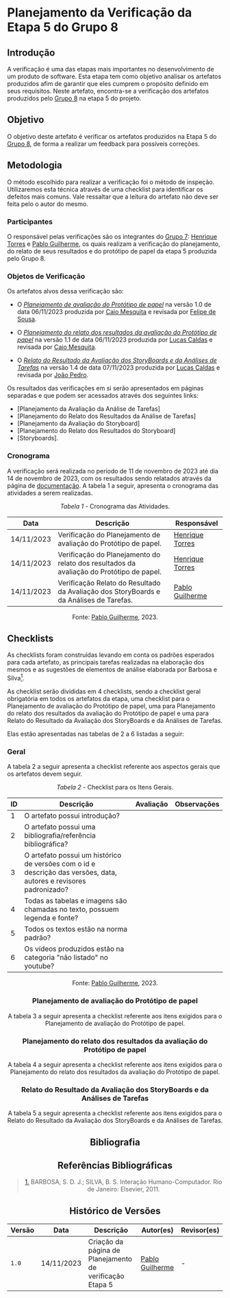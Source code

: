 # Planejamento da Verificação da Etapa 5 do Grupo 8

## Introdução

A verificação é uma das etapas mais importantes no desenvolvimento de um produto de software. Esta etapa tem como objetivo analisar os artefatos produzidos afim de garantir que eles cumprem o propósito definido em seus requisitos.
Neste artefato, encontra-se a verificação dos artefatos produzidos pelo [Grupo 8](https://interacao-humano-computador.github.io/2023.2-SEI-GDF/#/) na etapa 5 do projeto.

## Objetivo

O objetivo deste artefato é verificar os artefatos produzidos na Etapa 5 do [Grupo 8](https://interacao-humano-computador.github.io/2023.2-SEI-GDF/#/), de forma a realizar um feedback para possíveis correções.

## Metodologia

O método escolhido para realizar a verificação foi o método de inspeção. Utilizaremos esta técnica através de uma checklist para identificar os defeitos mais comuns. Vale ressaltar que a leitura do artefato não deve ser feita pelo o autor do mesmo.

### Participantes

O responsável pelas verificações são os integrantes do [Grupo 7](https://interacao-humano-computador.github.io/2023.2-OnlineJudge/): [Henrique Torres](https://github.com/henriqtorresl) e [Pablo Guilherme](https://github.com/PabloGJBS), os quais realizam  a verificação do planejamento,  do relato de seus resultados e do protótipo de papel da etapa 5 produzida pelo Grupo 8.

### Objetos de Verificação

Os artefatos alvos dessa verificação são:

- O [_Planejamento de avaliação do Protótipo de papel_](https://interacao-humano-computador.github.io/2023.2-SEI-GDF/#/design-avaliacao-desenvolvimento/planejamento/prototipo-papel/Planejamento-avaliacao-protot-papel) na versão 1.0 de data 06/11/2023 produzida por [Caio Mesquita](https://github.com/Caiomesvie) e revisada por [Felipe de Sousa](https://github.com/fsousac).

- O [_Planejamento do relato dos resultados da avaliação do Protótipo de papel_](https://interacao-humano-computador.github.io/2023.2-SEI-GDF/#/design-avaliacao-desenvolvimento/planejamento/prototipo-papel/planejamento-relato-resultados-pp) na versão 1.1 de data 06/11/2023 produzida por [Lucas Caldas](https://github.com/lucascaldasb) e revisada por [Caio Mesquita](https://github.com/Caiomesvie).

- O [_Relato do Resultado da Avaliação dos StoryBoards e da Análises de Tarefas_](https://interacao-humano-computador.github.io/2023.2-SEI-GDF/#/design-avaliacao-desenvolvimento/planejamento/resultados-entrevistas) na versão 1.4 de data 07/11/2023 produzida por [Lucas Caldas](https://github.com/lucascaldasb) e revisada por [João Pedro](https://github.com/JoosPerro).

Os resultados das verificações em si serão apresentados em páginas separadas e que podem ser acessados através dos seguintes links:

- [Planejamento da Avaliação da Análise de Tarefas]
- [Planejamento do Relato dos Resultados da Análise de Tarefas]
- [Planejamento da Avaliação do Storyboard]
- [Planejamento do Relato dos Resultados do Storyboard]
- [Storyboards].

### Cronograma

A verificação será realizada no período de 11 de novembro de 2023 até dia 14 de novembro de 2023, com os resultados sendo relatados através da página de [documentação](https://interacao-humano-computador.github.io/2023.2-OnlineJudge/). A tabela 1 a seguir, apresenta o cronograma das atividades a serem realizadas.

<center>

_Tabela 1_ - Cronograma das Atividades.

| Data       | Descrição                                                                   | Responsável                                      |
| ---------- | --------------------------------------------------------------------------- | ------------------------------------------------ |
| 14/11/2023 | Verificação do Planejamento de avaliação do Protótipo de papel.             | [Henrique Torres](https://github.com/henriqtorresl)  |
| 14/11/2023 | Verificação do Planejamento do relato dos resultados da avaliação do Protótipo de papel. | [Henrique Torres](https://github.com/henriqtorresl)  |
| 14/11/2023 | Verificação Relato do Resultado da Avaliação dos StoryBoards e da Análises de Tarefas.                     | [Pablo Guilherme](https://github.com/PabloGJBS) |


Fonte: [Pablo Guilherme](https://github.com/PabloGJBS), 2023.

</center>

## Checklists

As checklists foram construídas levando em conta os padrões esperados para cada artefato, as principais tarefas realizadas na elaboração dos mesmos e as sugestões de elementos de análise elaborada por Barbosa e Silva<a id=anchor_1 href="#REF1"><sup>1</sup></a>.

As checklist serão divididas em 4 checklists, sendo a checklist geral obrigatória em todos os artefatos da etapa, uma checklist para o Planejamento de avaliação do Protótipo de papel, uma para Planejamento do relato dos resultados da avaliação do Protótipo de papel e uma para Relato do Resultado da Avaliação dos StoryBoards e da Análises de Tarefas.

Elas estão apresentadas nas tabelas de 2 a 6 listadas a seguir:

### Geral

A tabela 2 a seguir apresenta a checklist referente aos aspectos gerais que os artefatos devem seguir.

<center>

_Tabela 2_ - Checklist para os Itens Gerais.

| ID  | Descrição                                                                                                          | Avaliação | Observações |
| --- | ------------------------------------------------------------------------------------------------------------------ | --------- | ----------- |
| 1   | O artefato possui introdução?                                                                                      |           |             |
| 2   | O artefato possui uma bibliografia/referência bibliográfica?                                                       |           |             |
| 3   | O artefato possui um histórico de versões com o id e descrição das versões, data, autores e revisores padronizado? |           |             |
| 4   | Todas as tabelas e imagens são chamadas no texto, possuem legenda e fonte?                                         |           |             |
| 5   | Todos os textos estão na norma padrão?                                                                             |           |             |
| 6   | Os vídeos produzidos estão na categoria "não listado" no youtube?                                                  |           |             |

Fonte: [Pablo Guilherme](https://github.com/PabloGJBS), 2023.

### Planejamento de avaliação do Protótipo de papel

A tabela 3 a seguir apresenta a checklist referente aos itens exigidos para o Planejamento de avaliação do Protótipo de papel.

### Planejamento do relato dos resultados da avaliação do Protótipo de papel

A tabela 4 a seguir apresenta a checklist referente aos itens exigidos para o Planejamento do relato dos resultados da avaliação do Protótipo de papel.

### Relato do Resultado da Avaliação dos StoryBoards e da Análises de Tarefas

A tabela 5 a seguir apresenta a checklist referente aos itens exigidos para o Relato do Resultado da Avaliação dos StoryBoards e da Análises de Tarefas.

## Bibliografia

## Referências Bibliográficas

> <a id="REF1" href="#anchor_1">1.</a> BARBOSA, S. D. J.; SILVA, B. S. Interação Humano-Computador. Rio de Janeiro: Elsevier, 2011.

## Histórico de Versões

| Versão | Data       | Descrição                                                | Autor(es)                                       | Revisor(es)                                      |
| ------ | ---------- | -------------------------------------------------------- | ----------------------------------------------- | ------------------------------------------------ |
| `1.0`  | 14/11/2023 | Criação da página de Planejamento de verificação Etapa 5 | [Pablo Guilherme](https://github.com/PabloGJBS) | - |